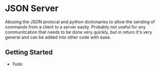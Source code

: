 # JSON Server

Abusing the JSON protocal and python dictionaries to allow the sending of commands from a client to a server easily.  Probably not useful for any communitcation that needs to be done very quickly, but in return it's very general and can be added into other code with ease.

## Getting Started
* Todo
